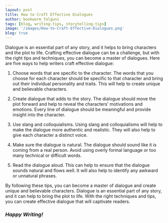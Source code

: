 ```yaml
---
layout: post
title: How to Craft Effective Dialogues
author: bookworm_falguni
tags: [blog, writing-tips, storytelling-tips]
image: '/images/How-to-Craft-Effective-Dialogues.png'
blog: true
---
```

Dialogue is an essential part of any story, and it helps to bring characters and the plot to life. Crafting effective dialogue can be a challenge, but with the right tips and techniques, you can become a master of dialogues. Here are five ways to help writers craft effective dialogue:

1. Choose words that are specific to the character. 
The words that you choose for each character should be specific to that character and bring out their individual personality and traits. This will help to create unique and believable characters. 

2. Create dialogue that adds to the story. 
The dialogue should move the plot forward and help to reveal the characters’ motivations and emotions. Every line of dialogue should be meaningful and provide insight into the character. 

3. Use slang and colloquialisms. 
Using slang and colloquialisms will help to make the dialogue more authentic and realistic. They will also help to give each character a distinct voice. 

4. Make sure the dialogue is natural. 
The dialogue should sound like it is coming from a real person. Avoid using overly formal language or too many technical or difficult words. 

5. Read the dialogue aloud. 
This can help to ensure that the dialogue sounds natural and flows well. It will also help to identify any awkward or unnatural phrases. 

By following these tips, you can become a master of dialogue and create unique and believable characters. Dialogue is an essential part of any story, and it can help to bring the plot to life. With the right techniques and tips, you can create effective dialogue that will captivate readers.

### *Happy Writing!*

